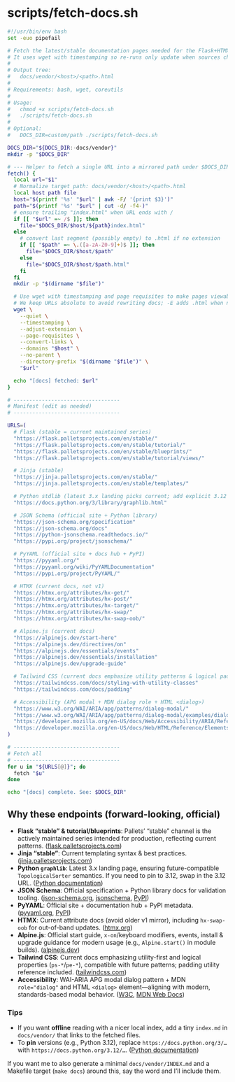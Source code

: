 
# scripts/fetch-docs.sh

```bash
#!/usr/bin/env bash
set -euo pipefail

# Fetch the latest/stable documentation pages needed for the Flask+HTMX task system.
# It uses wget with timestamping so re-runs only update when sources change.
#
# Output tree:
#   docs/vendor/<host>/<path>.html
#
# Requirements: bash, wget, coreutils
#
# Usage:
#   chmod +x scripts/fetch-docs.sh
#   ./scripts/fetch-docs.sh
#
# Optional:
#   DOCS_DIR=custom/path ./scripts/fetch-docs.sh

DOCS_DIR="${DOCS_DIR:-docs/vendor}"
mkdir -p "$DOCS_DIR"

# --- Helper to fetch a single URL into a mirrored path under $DOCS_DIR ---
fetch() {
  local url="$1"
  # Normalize target path: docs/vendor/<host>/<path>.html
  local host path file
  host="$(printf '%s' "$url" | awk -F/ '{print $3}')"
  path="$(printf '%s' "$url" | cut -d/ -f4-)"
  # ensure trailing "index.html" when URL ends with /
  if [[ "$url" =~ /$ ]]; then
    file="$DOCS_DIR/$host/${path}index.html"
  else
    # convert last segment (possibly empty) to .html if no extension
    if [[ "$path" =~ \.([a-zA-Z0-9]+)$ ]]; then
      file="$DOCS_DIR/$host/$path"
    else
      file="$DOCS_DIR/$host/$path.html"
    fi
  fi
  mkdir -p "$(dirname "$file")"

  # Use wget with timestamping and page requisites to make pages viewable offline.
  # We keep URLs absolute to avoid rewriting docs; -E adds .html when needed.
  wget \
    --quiet \
    --timestamping \
    --adjust-extension \
    --page-requisites \
    --convert-links \
    --domains "$host" \
    --no-parent \
    --directory-prefix "$(dirname "$file")" \
    "$url"

  echo "[docs] fetched: $url"
}

# ----------------------------------
# Manifest (edit as needed)
# ----------------------------------

URLS=(
  # Flask (stable = current maintained series)
  "https://flask.palletsprojects.com/en/stable/"
  "https://flask.palletsprojects.com/en/stable/tutorial/"
  "https://flask.palletsprojects.com/en/stable/blueprints/"
  "https://flask.palletsprojects.com/en/stable/tutorial/views/"

  # Jinja (stable)
  "https://jinja.palletsprojects.com/en/stable/"
  "https://jinja.palletsprojects.com/en/stable/templates/"

  # Python stdlib (latest 3.x landing picks current; add explicit 3.12 for pinning if needed)
  "https://docs.python.org/3/library/graphlib.html"

  # JSON Schema (official site + Python library)
  "https://json-schema.org/specification"
  "https://json-schema.org/docs"
  "https://python-jsonschema.readthedocs.io/"
  "https://pypi.org/project/jsonschema/"

  # PyYAML (official site + docs hub + PyPI)
  "https://pyyaml.org/"
  "https://pyyaml.org/wiki/PyYAMLDocumentation"
  "https://pypi.org/project/PyYAML/"

  # HTMX (current docs, not v1)
  "https://htmx.org/attributes/hx-get/"
  "https://htmx.org/attributes/hx-post/"
  "https://htmx.org/attributes/hx-target/"
  "https://htmx.org/attributes/hx-swap/"
  "https://htmx.org/attributes/hx-swap-oob/"

  # Alpine.js (current docs)
  "https://alpinejs.dev/start-here"
  "https://alpinejs.dev/directives/on"
  "https://alpinejs.dev/essentials/events"
  "https://alpinejs.dev/essentials/installation"
  "https://alpinejs.dev/upgrade-guide"

  # Tailwind CSS (current docs emphasize utility patterns & logical padding)
  "https://tailwindcss.com/docs/styling-with-utility-classes"
  "https://tailwindcss.com/docs/padding"

  # Accessibility (APG modal + MDN dialog role + HTML <dialog>)
  "https://www.w3.org/WAI/ARIA/apg/patterns/dialog-modal/"
  "https://www.w3.org/WAI/ARIA/apg/patterns/dialog-modal/examples/dialog/"
  "https://developer.mozilla.org/en-US/docs/Web/Accessibility/ARIA/Reference/Roles/dialog_role"
  "https://developer.mozilla.org/en-US/docs/Web/HTML/Reference/Elements/dialog"
)

# ----------------------------------
# Fetch all
# ----------------------------------
for u in "${URLS[@]}"; do
  fetch "$u"
done

echo "[docs] complete. See: $DOCS_DIR"
```

## Why these endpoints (forward-looking, official)

* **Flask “stable” & tutorial/blueprints**: Pallets’ “stable” channel is the actively maintained series intended for production, reflecting current patterns. ([flask.palletsprojects.com][1])
* **Jinja “stable”**: Current templating syntax & best practices. ([jinja.palletsprojects.com][2])
* **Python `graphlib`**: Latest 3.x landing page, ensuring future-compatible `TopologicalSorter` semantics. If you need to pin to 3.12, swap in the 3.12 URL. ([Python documentation][3])
* **JSON Schema**: Official specification + Python library docs for validation tooling. ([json-schema.org][4], [jsonschema][5], [PyPI][6])
* **PyYAML**: Official site + documentation hub + PyPI metadata. ([pyyaml.org][7], [PyPI][8])
* **HTMX**: Current attribute docs (avoid older v1 mirror), including `hx-swap-oob` for out-of-band updates. ([htmx.org][9])
* **Alpine.js**: Official start guide, `x-on`/keyboard modifiers, events, install & upgrade guidance for modern usage (e.g., `Alpine.start()` in module builds). ([alpinejs.dev][10])
* **Tailwind CSS**: Current docs emphasizing utility-first and logical properties (`ps-*`/`pe-*`), compatible with future patterns; padding utility reference included. ([tailwindcss.com][11])
* **Accessibility**: WAI-ARIA APG modal dialog pattern + MDN `role="dialog"` and HTML `<dialog>` element—aligning with modern, standards-based modal behavior. ([W3C][12], [MDN Web Docs][13])

### Tips

* If you want **offline** reading with a nicer local index, add a tiny `index.md` in `docs/vendor/` that links to the fetched files.
* To **pin** versions (e.g., Python 3.12), replace `https://docs.python.org/3/…` with `https://docs.python.org/3.12/…`. ([Python documentation][14])

If you want me to also generate a minimal `docs/vendor/INDEX.md` and a Makefile target (`make docs`) around this, say the word and I’ll include them.

[1]: https://flask.palletsprojects.com/?utm_source=chatgpt.com "Welcome to Flask — Flask Documentation (3.1.x)"
[2]: https://jinja.palletsprojects.com/?utm_source=chatgpt.com "Jinja — Jinja Documentation (3.1.x)"
[3]: https://docs.python.org/3/library/graphlib.html?utm_source=chatgpt.com "graphlib — Functionality to operate with graph-like structures"
[4]: https://json-schema.org/specification?utm_source=chatgpt.com "JSON Schema - Specification [#section]"
[5]: https://python-jsonschema.readthedocs.io/?utm_source=chatgpt.com "jsonschema 4.25.1 documentation"
[6]: https://pypi.org/project/jsonschema/?utm_source=chatgpt.com "jsonschema"
[7]: https://pyyaml.org/?utm_source=chatgpt.com "PyYAML"
[8]: https://pypi.org/project/PyYAML/?utm_source=chatgpt.com "PyYAML"
[9]: https://htmx.org/attributes/hx-swap-oob/?utm_source=chatgpt.com "hx-swap-oob Attribute"
[10]: https://alpinejs.dev/start-here?utm_source=chatgpt.com "Start Here"
[11]: https://tailwindcss.com/docs/styling-with-utility-classes?utm_source=chatgpt.com "Styling with utility classes - Core concepts"
[12]: https://www.w3.org/WAI/ARIA/apg/patterns/dialog-modal/?utm_source=chatgpt.com "Dialog (Modal) Pattern | APG | WAI"
[13]: https://developer.mozilla.org/en-US/docs/Web/Accessibility/ARIA/Reference/Roles/dialog_role?utm_source=chatgpt.com "ARIA: dialog role - MDN - Mozilla"
[14]: https://docs.python.org/uk/3.12/library/graphlib.html?utm_source=chatgpt.com "graphlib — Functionality to operate with graph-like structures"

